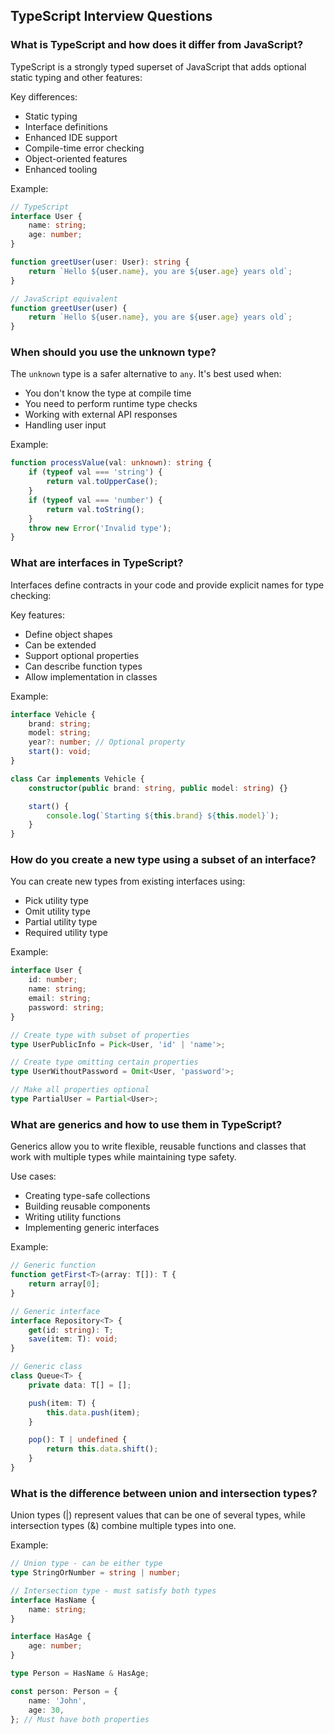 ## TypeScript Interview Questions

### <a>What is TypeScript and how does it differ from JavaScript?</a>

TypeScript is a strongly typed superset of JavaScript that adds optional static typing and other features:

Key differences:

-   Static typing
-   Interface definitions
-   Enhanced IDE support
-   Compile-time error checking
-   Object-oriented features
-   Enhanced tooling

Example:

```typescript
// TypeScript
interface User {
    name: string;
    age: number;
}

function greetUser(user: User): string {
    return `Hello ${user.name}, you are ${user.age} years old`;
}

// JavaScript equivalent
function greetUser(user) {
    return `Hello ${user.name}, you are ${user.age} years old`;
}
```

### <a>When should you use the unknown type?</a>

The `unknown` type is a safer alternative to `any`. It's best used when:

-   You don't know the type at compile time
-   You need to perform runtime type checks
-   Working with external API responses
-   Handling user input

Example:

```typescript
function processValue(val: unknown): string {
    if (typeof val === 'string') {
        return val.toUpperCase();
    }
    if (typeof val === 'number') {
        return val.toString();
    }
    throw new Error('Invalid type');
}
```

### <a>What are interfaces in TypeScript?</a>

Interfaces define contracts in your code and provide explicit names for type checking:

Key features:

-   Define object shapes
-   Can be extended
-   Support optional properties
-   Can describe function types
-   Allow implementation in classes

Example:

```typescript
interface Vehicle {
    brand: string;
    model: string;
    year?: number; // Optional property
    start(): void;
}

class Car implements Vehicle {
    constructor(public brand: string, public model: string) {}

    start() {
        console.log(`Starting ${this.brand} ${this.model}`);
    }
}
```

### <a>How do you create a new type using a subset of an interface?</a>

You can create new types from existing interfaces using:

-   Pick utility type
-   Omit utility type
-   Partial utility type
-   Required utility type

Example:

```typescript
interface User {
    id: number;
    name: string;
    email: string;
    password: string;
}

// Create type with subset of properties
type UserPublicInfo = Pick<User, 'id' | 'name'>;

// Create type omitting certain properties
type UserWithoutPassword = Omit<User, 'password'>;

// Make all properties optional
type PartialUser = Partial<User>;
```

### <a>What are generics and how to use them in TypeScript?</a>

Generics allow you to write flexible, reusable functions and classes that work with multiple types while maintaining type safety.

Use cases:

-   Creating type-safe collections
-   Building reusable components
-   Writing utility functions
-   Implementing generic interfaces

Example:

```typescript
// Generic function
function getFirst<T>(array: T[]): T {
    return array[0];
}

// Generic interface
interface Repository<T> {
    get(id: string): T;
    save(item: T): void;
}

// Generic class
class Queue<T> {
    private data: T[] = [];

    push(item: T) {
        this.data.push(item);
    }

    pop(): T | undefined {
        return this.data.shift();
    }
}
```

### <a>What is the difference between union and intersection types?</a>

Union types (|) represent values that can be one of several types, while intersection types (&) combine multiple types into one.

Example:

```typescript
// Union type - can be either type
type StringOrNumber = string | number;

// Intersection type - must satisfy both types
interface HasName {
    name: string;
}

interface HasAge {
    age: number;
}

type Person = HasName & HasAge;

const person: Person = {
    name: 'John',
    age: 30,
}; // Must have both properties
```
